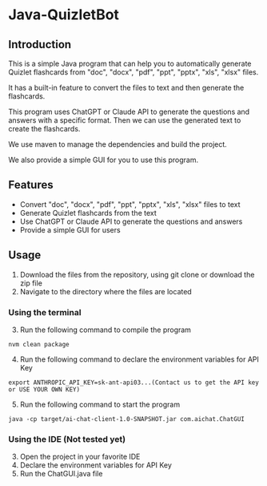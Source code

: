 # Java-QuizletBot

## Introduction
This is a simple Java program that can help you to automatically generate Quizlet flashcards from "doc", "docx", "pdf", "ppt", "pptx", "xls", "xlsx" files.

It has a built-in feature to convert the files to text and then generate the flashcards.

This program uses ChatGPT or Claude API to generate the questions and answers with a specific format.
Then we can use the generated text to create the flashcards.

We use maven to manage the dependencies and build the project.

We also provide a simple GUI for you to use this program.

## Features
- Convert "doc", "docx", "pdf", "ppt", "pptx", "xls", "xlsx" files to text
- Generate Quizlet flashcards from the text
- Use ChatGPT or Claude API to generate the questions and answers
- Provide a simple GUI for users

## Usage
1. Download the files from the repository, using git clone or download the zip file
2. Navigate to the directory where the files are located

### Using the terminal
3. Run the following command to compile the program
```
nvm clean package
```
4. Run the following command to declare the environment variables for API Key
```
export ANTHROPIC_API_KEY=sk-ant-api03...(Contact us to get the API key or USE YOUR OWN KEY)
```
5. Run the following command to start the program
```
java -cp target/ai-chat-client-1.0-SNAPSHOT.jar com.aichat.ChatGUI
```

### Using the IDE (Not tested yet)
3. Open the project in your favorite IDE
4. Declare the environment variables for API Key
5. Run the ChatGUI.java file
